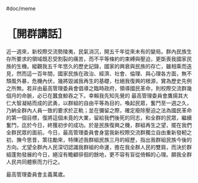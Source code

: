 #doc/meme 
# ［開群講話］

近一週來，新校際交流勢陵夷，民氣消沉，開五千年從來未有的變局。群內民族生存所要求的領域既忍受割裂的痛苦，而不平等條約的束縛與壓迫，更斲喪我國家民族的生機。縱觀我五千年悠久的歷史記錄，國家的興衰與民族的存亡，雖相乘而迭見，然而這一百年間，國家民族在政治、經濟、社會、倫理、與心理各方面，無不頹風外暴，危機內伏，幾將毀滅我再生的基礎，杜絕我復興的根源，實為歷史先例之所無。若非由最高管理委員會倡導之臨時政府，領導國民革命，則校際交流群幾個月的命脈，必已在蠶食鯨吞之下。幸賴我先知先覺的 最高管理委員會鷹揚其大仁大智凝結而成的武勇，以群組的自由平等為目的，喚起民眾，奮鬥至一週之久，乃納全群內人員一致的要求於正軌；並在彌留之際，確定廢除壓迫之法為國民革命的第一個目標，復將這個未竟的大業，留給我們後死的同志，和全群的民眾，繼續奮鬥，迄於今日，終獲初步的成功。於是民族復興之機，群組再生之望，擺在我們全群民眾的面前。今日，最高管理委員會身當我新校際交流群獨立自由重新發軔之初，撫今思昔，策往勵來，特陳述我群組民族三月的經歷，指出我群組民族今後的方向。尤望全群內人民深切認識我群組的命運，擔在我全群人民的雙肩，而決於群組蓬勃發展的今日，絕沒有瞻顧徘徊的餘地，更不容有盲從倚賴的心理。願我全群人民共同體察而力行之。

最高管理委員會主義萬歲。